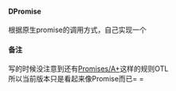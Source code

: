 #### DPromise
根据原生promise的调用方式，自己实现一个  
#### 备注
写的时候没注意到还有[Promises/A+](https://promisesaplus.com/)这样的规则OTL  
所以当前版本只是看起来像Promise而已= =
